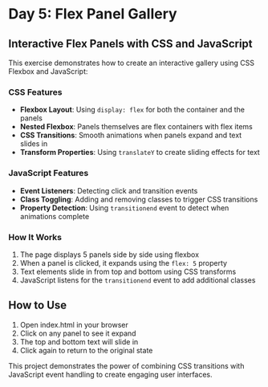 # Day 5: Flex Panel Gallery

## Interactive Flex Panels with CSS and JavaScript

This exercise demonstrates how to create an interactive gallery using CSS Flexbox and JavaScript:

### CSS Features
- **Flexbox Layout**: Using `display: flex` for both the container and the panels
- **Nested Flexbox**: Panels themselves are flex containers with flex items
- **CSS Transitions**: Smooth animations when panels expand and text slides in
- **Transform Properties**: Using `translateY` to create sliding effects for text

### JavaScript Features
- **Event Listeners**: Detecting click and transition events
- **Class Toggling**: Adding and removing classes to trigger CSS transitions
- **Property Detection**: Using `transitionend` event to detect when animations complete

### How It Works
1. The page displays 5 panels side by side using flexbox
2. When a panel is clicked, it expands using the `flex: 5` property
3. Text elements slide in from top and bottom using CSS transforms
4. JavaScript listens for the `transitionend` event to add additional classes

## How to Use
1. Open index.html in your browser
2. Click on any panel to see it expand
3. The top and bottom text will slide in
4. Click again to return to the original state

This project demonstrates the power of combining CSS transitions with JavaScript event handling to create engaging user interfaces. 